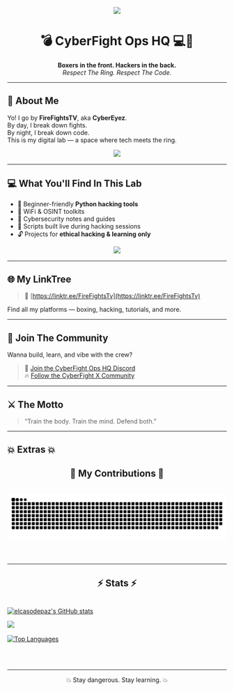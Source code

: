 <p align="center">
  <img src="https://media.giphy.com/media/l0HlOvJ7yaacpuSas/giphy.gif" width="120">
</p>

<h1 align="center">💣 CyberFight Ops HQ 💻🥊</h1>

<p align="center">
  <strong>Boxers in the front. Hackers in the back.</strong><br>
  <em>Respect The Ring. Respect The Code.</em>
</p>

---

## 🥊 About Me

Yo! I go by **FireFightsTV**, aka **CyberEyez**.  
By day, I break down fights.  
By night, I break down code.  
This is my digital lab — a space where tech meets the ring.

<p align="center">
  <img src="https://media.giphy.com/media/iIqmM5tTjmpOB9mpbn/giphy.gif" width="220">
</p>

---

## 💻 What You'll Find In This Lab

- 🧰 Beginner-friendly **Python hacking tools**
- 📡 WiFi & OSINT toolkits
- 🧠 Cybersecurity notes and guides
- 🧪 Scripts built live during hacking sessions
- 🔓 Projects for **ethical hacking & learning only**

<p align="center">
  <img src="https://media.giphy.com/media/3o6Mbbs879ozZ9Yic0/giphy.gif" width="180">
</p>

---

## 🌐 My LinkTree

> 🔗 [https://linktr.ee/FireFightsTv](https://linktr.ee/FireFightsTv)

Find all my platforms — boxing, hacking, tutorials, and more.

---

## 🧠 Join The Community

Wanna build, learn, and vibe with the crew?

> 💬 [Join the CyberFight Ops HQ Discord](your-discord-invite-here)  
> 🔥 [Follow the CyberFight X Community](your-x-platform-community-link)

---

## ⚔️ The Motto

> “Train the body. Train the mind. Defend both.”

---

## 💥 Extras 💥

<div align="center">
  <h2>🐍 My Contributions 🐍</h2>
  <br>
  <img alt="snake eating my contributions" src="https://raw.githubusercontent.com/elcasodepaz/Elcasodepaz/output/github-contribution-grid-snake.svg" />
  <br/><br/><br/>
</div>

<hr/>

<h2 align="center">⚡ Stats ⚡</h2>
<br>
<a href="http://www.github.com/elcasodepaz"><img src="https://github-readme-stats.vercel.app/api?username=elcasodepaz&show_icons=true&hide=&count_private=true&title_color=a855f7&text_color=22c55e&icon_color=a855f7&bg_color=000000&hide_border=true&show_icons=true" alt="elcasodepaz's GitHub stats" /></a>

<a href="http://www.github.com/elcasodepaz"><img src="https://github-readme-streak-stats.herokuapp.com/?user=elcasodepaz&stroke=22c55e&background=000000&ring=a855f7&fire=a855f7&currStreakNum=22c55e&currStreakLabel=a855f7&sideNums=22c55e&sideLabels=22c55e&dates=22c55e&hide_border=true" /></a>

<a href="https://github.com/elcasodepaz" align="left"><img src="https://github-readme-stats.vercel.app/api/top-langs/?username=elcasodepaz&langs_count=10&title_color=a855f7&text_color=22c55e&icon_color=a855f7&bg_color=000000&hide_border=true&locale=en&custom_title=Top%20%Languages" alt="Top Languages" /></a>

<br/><br/>

<hr/>

<p align="center">
💥 Stay dangerous. Stay learning. 💥
</p>
